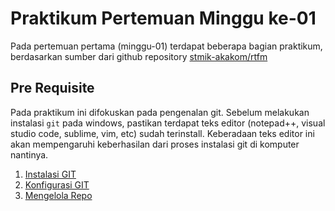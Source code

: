 # Praktikum Pertemuan Minggu ke-01

Pada pertemuan pertama (minggu-01) terdapat beberapa bagian praktikum, berdasarkan sumber dari github repository [stmik-akakom/rtfm](https://github.com/stmik-akakom/rtfm)

## Pre Requisite

Pada praktikum ini difokuskan pada pengenalan git. Sebelum melakukan instalasi `git` pada windows, pastikan terdapat teks editor (notepad++, visual studio code, sublime, vim, etc) sudah terinstall. Keberadaan teks editor ini akan mempengaruhi keberhasilan dari proses instalasi git di komputer nantinya.

1. [Instalasi GIT](instalasi-git.md)
2. [Konfigurasi GIT](konfigurasi-git.md)
3. [Mengelola Repo](mengelola-repo.md)
